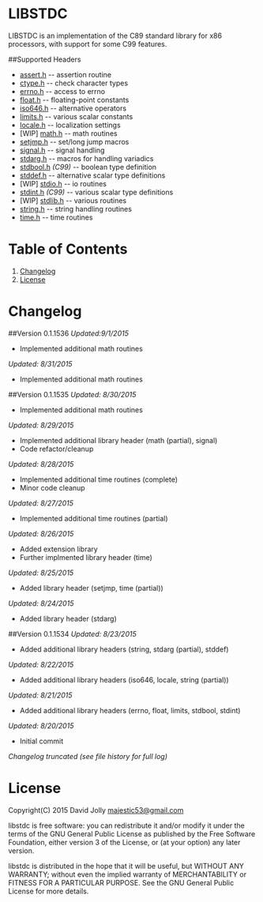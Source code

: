 LIBSTDC
=======

LIBSTDC is an implementation of the C89 standard library for x86 processors, with support for some C99 features.

##Supported Headers
* [assert.h](https://github.com/majestic53/libstdc/blob/master/src/lib/include/assert.h) -- assertion routine
* [ctype.h](https://github.com/majestic53/libstdc/blob/master/src/lib/include/ctype.h) -- check character types
* [errno.h](https://github.com/majestic53/libstdc/blob/master/src/lib/include/errno.h) -- access to errno
* [float.h](https://github.com/majestic53/libstdc/blob/master/src/lib/include/float.h) -- floating-point constants
* [iso646.h](https://github.com/majestic53/libstdc/blob/master/src/lib/include/iso646.h) -- alternative operators
* [limits.h](https://github.com/majestic53/libstdc/blob/master/src/lib/include/limits.h) -- various scalar constants
* [locale.h](https://github.com/majestic53/libstdc/blob/master/src/lib/include/locale.h) -- localization settings
* [WIP] [math.h](https://github.com/majestic53/libstdc/blob/master/src/lib/include/math.h) -- math routines
* [setjmp.h](https://github.com/majestic53/libstdc/blob/master/src/lib/include/setjmp.h) -- set/long jump macros
* [signal.h](https://github.com/majestic53/libstdc/blob/master/src/lib/include/signal.h) -- signal handling
* [stdarg.h](https://github.com/majestic53/libstdc/blob/master/src/lib/include/stdarg.h) -- macros for handling variadics
* [stdbool.h](https://github.com/majestic53/libstdc/blob/master/src/lib/include/stdbool.h) *(C99)* -- boolean type definition
* [stddef.h](https://github.com/majestic53/libstdc/blob/master/src/lib/include/stddef.h) -- alternative scalar type definitions
* [WIP] [stdio.h](https://github.com/majestic53/libstdc/blob/master/src/lib/include/stdio.h) -- io routines
* [stdint.h](https://github.com/majestic53/libstdc/blob/master/src/lib/include/stdint.h) *(C99)* -- various scalar type definitions
* [WIP] [stdlib.h](https://github.com/majestic53/libstdc/blob/master/src/lib/include/stdlib.h) -- various routines
* [string.h](https://github.com/majestic53/libstdc/blob/master/src/lib/include/string.h) -- string handling routines
* [time.h](https://github.com/majestic53/libstdc/blob/master/src/lib/include/time.h) -- time routines

Table of Contents
=================

1. [Changelog](https://github.com/majestic53/libstdc#changelog)
2. [License](https://github.com/majestic53/libstdc#license)

Changelog
=========

##Version 0.1.1536
*Updated:9/1/2015*

* Implemented additional math routines

*Updated: 8/31/2015*

* Implemented additional math routines

##Version 0.1.1535
*Updated: 8/30/2015*

* Implemented additional math routines

*Updated: 8/29/2015*

* Implemented additional library header (math (partial), signal)
* Code refactor/cleanup

*Updated: 8/28/2015*

* Implemented additional time routines (complete)
* Minor code cleanup

*Updated: 8/27/2015*

* Implemented additional time routines (partial)

*Updated: 8/26/2015*

* Added extension library
* Further implmented library header (time)

*Updated: 8/25/2015*

* Added library header (setjmp, time (partial))

*Updated: 8/24/2015*

* Added library header (stdarg)

##Version 0.1.1534
*Updated: 8/23/2015*

* Added additional library headers (string, stdarg (partial), stddef)

*Updated: 8/22/2015*

* Added additional library headers (iso646, locale, string (partial))

*Updated: 8/21/2015*

* Added additional library headers (errno, float, limits, stdbool, stdint)

*Updated: 8/20/2015*

* Initial commit

*Changelog truncated (see file history for full log)*

License
=======

Copyright(C) 2015 David Jolly <majestic53@gmail.com>

libstdc is free software: you can redistribute it and/or modify
it under the terms of the GNU General Public License as published by
the Free Software Foundation, either version 3 of the License, or
(at your option) any later version.

libstdc is distributed in the hope that it will be useful,
but WITHOUT ANY WARRANTY; without even the implied warranty of
MERCHANTABILITY or FITNESS FOR A PARTICULAR PURPOSE.  See the
GNU General Public License for more details.
